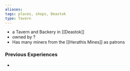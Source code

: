 ```yaml
---
aliases: 
tags: places, shops, Deastok
type: Tavern
---
```


- a Tavern and Backery in [[Deastok]]
- owned by ?
- Has many miners from the [[Herathis Mines]] as patrons

### Previous Experiences
-  

